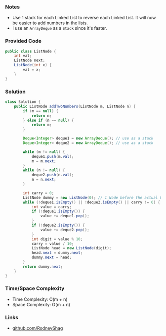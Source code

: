 ### Notes

- Use 1 stack for each Linked List to reverse each Linked List. It will now be easier to add numbers in the lists.
- I use an `ArrayDeque` as a `Stack` since it's faster.

### Provided Code

```java
public class ListNode {
    int val;
    ListNode next;
    ListNode(int x) {
        val = x;
    }
}
```

### Solution

```java
class Solution {
    public ListNode addTwoNumbers(ListNode m, ListNode n) {
        if (m == null) {
            return n;
        } else if (n == null) {
            return m;
        }

        Deque<Integer> deque1 = new ArrayDeque(); // use as a stack
        Deque<Integer> deque2 = new ArrayDeque(); // use as a stack

        while (m != null) {
            deque1.push(m.val);
            m = m.next;
        }
        while (n != null) {
            deque2.push(n.val);
            n = n.next;
        }

        int carry = 0;
        ListNode dummy = new ListNode(0); // 1 Node before the actual head of list
        while (!deque1.isEmpty() || !deque2.isEmpty() || carry != 0) {
            int value = carry;
            if (!deque1.isEmpty()) {
                value += deque1.pop();
            }
            if (!deque2.isEmpty()) {
                value += deque2.pop();
            }
            int digit = value % 10;
            carry = value / 10;
            ListNode head = new ListNode(digit);
            head.next = dummy.next;
            dummy.next = head;
        }
        return dummy.next;
    }
}
```

### Time/Space Complexity

-  Time Complexity: O(m + n)
- Space Complexity: O(m + n)

### Links

- [github.com/RodneyShag](https://github.com/RodneyShag)

